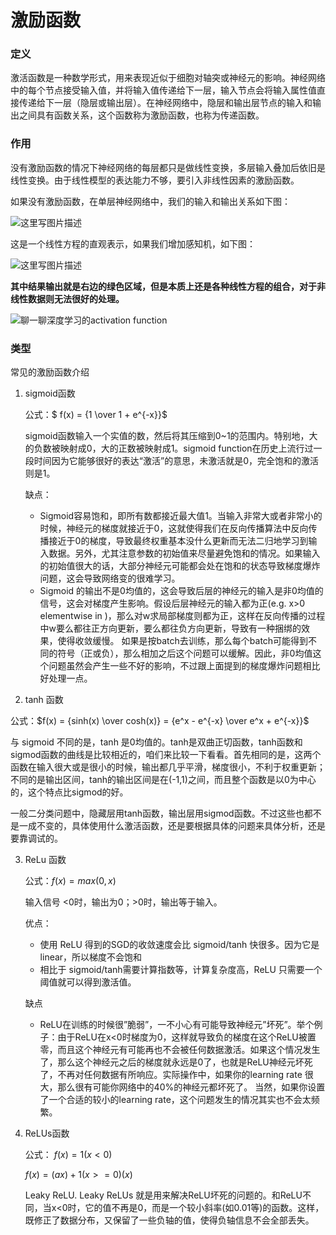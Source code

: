 # 激励函数

### 定义

激活函数是一种数学形式，用来表现近似于细胞对轴突或神经元的影响。神经网络中的每个节点接受输入值，并将输入值传递给下一层，输入节点会将输入属性值直接传递给下一层（隐层或输出层）。在神经网络中，隐层和输出层节点的输入和输出之间具有函数关系，这个函数称为激励函数，也称为传递函数。

### 作用

没有激励函数的情况下神经网络的每层都只是做线性变换，多层输入叠加后依旧是线性变换。由于线性模型的表达能力不够，要引入非线性因素的激励函数。

如果没有激励函数，在单层神经网络中，我们的输入和输出关系如下图：



![这里写图片描述](http://img.blog.csdn.net/20160630103416973)

这是一个线性方程的直观表示，如果我们增加感知机，如下图：

![这里写图片描述](http://img.blog.csdn.net/20160630104959185)

**其中结果输出就是右边的绿色区域，但是本质上还是各种线性方程的组合，对于非线性数据则无法很好的处理。**



![聊一聊深度学习的activation function](https://pic4.zhimg.com/v2-61fe81589ab491d1d3ba612b3bdf5b51_1200x500.jpg)



### 类型

常见的激励函数介绍

1. sigmoid函数

   公式：$ f(x) = {1 \over 1 + e^{-x}}$

   sigmoid函数输入一个实值的数，然后将其压缩到0~1的范围内。特别地，大的负数被映射成0，大的正数被映射成1。sigmoid function在历史上流行过一段时间因为它能够很好的表达“激活”的意思，未激活就是0，完全饱和的激活则是1。

   缺点：

   * Sigmoid容易饱和，即所有数都接近最大值1。当输入非常大或者非常小的时候，神经元的梯度就接近于0，这就使得我们在反向传播算法中反向传播接近于0的梯度，导致最终权重基本没什么更新而无法二归地学习到输入数据。另外，尤其注意参数的初始值来尽量避免饱和的情况。如果输入的初始值很大的话，大部分神经元可能都会处在饱和的状态导致梯度爆炸问题，这会导致网络变的很难学习。
   * Sigmoid 的输出不是0均值的，这会导致后层的神经元的输入是非0均值的信号，这会对梯度产生影响。假设后层神经元的输入都为正(e.g. x>0 elementwise in )，那么对w求局部梯度则都为正，这样在反向传播的过程中w要么都往正方向更新，要么都往负方向更新，导致有一种捆绑的效果，使得收敛缓慢。 如果是按batch去训练，那么每个batch可能得到不同的符号（正或负），那么相加之后这个问题可以缓解。因此，非0均值这个问题虽然会产生一些不好的影响，不过跟上面提到的梯度爆炸问题相比好处理一点。

2. tanh 函数

公式：$f(x) = {sinh(x) \over cosh(x)} = {e^x - e^{-x} \over e^x + e^{-x}}$

与 sigmoid 不同的是，tanh 是0均值的。tanh是双曲正切函数，tanh函数和sigmod函数的曲线是比较相近的，咱们来比较一下看看。首先相同的是，这两个函数在输入很大或是很小的时候，输出都几乎平滑，梯度很小，不利于权重更新；不同的是输出区间，tanh的输出区间是在(-1,1)之间，而且整个函数是以0为中心的，这个特点比sigmod的好。

一般二分类问题中，隐藏层用tanh函数，输出层用sigmod函数。不过这些也都不是一成不变的，具体使用什么激活函数，还是要根据具体的问题来具体分析，还是要靠调试的。

3. ReLu 函数

   公式：$f(x) = max(0, x)$

   输入信号 \<0时，输出为0；\>0时，输出等于输入。

   优点：

   * 使用 ReLU 得到的SGD的收敛速度会比 sigmoid/tanh 快很多。因为它是linear，所以梯度不会饱和
   * 相比于 sigmoid/tanh需要计算指数等，计算复杂度高，ReLU 只需要一个阈值就可以得到激活值。

   缺点

   * ReLU在训练的时候很”脆弱”，一不小心有可能导致神经元”坏死”。举个例子：由于ReLU在x<0时梯度为0，这样就导致负的梯度在这个ReLU被置零，而且这个神经元有可能再也不会被任何数据激活。如果这个情况发生了，那么这个神经元之后的梯度就永远是0了，也就是ReLU神经元坏死了，不再对任何数据有所响应。实际操作中，如果你的learning rate 很大，那么很有可能你网络中的40%的神经元都坏死了。 当然，如果你设置了一个合适的较小的learning rate，这个问题发生的情况其实也不会太频繁。

4. ReLUs函数

   公式： $f(x)=1(x<0)$

   $f(x) = (ax)+1(x>=0)(x)$

   Leaky ReLU. Leaky ReLUs 就是用来解决ReLU坏死的问题的。和ReLU不同，当x<0时，它的值不再是0，而是一个较小斜率(如0.01等)的函数。这样，既修正了数据分布，又保留了一些负轴的值，使得负轴信息不会全部丢失。